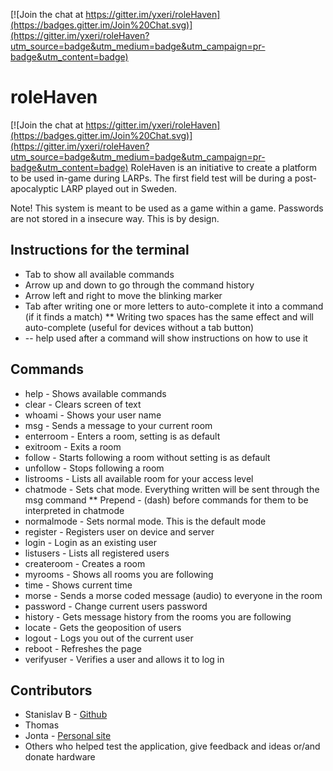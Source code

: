 [![Join the chat at https://gitter.im/yxeri/roleHaven](https://badges.gitter.im/Join%20Chat.svg)](https://gitter.im/yxeri/roleHaven?utm_source=badge&utm_medium=badge&utm_campaign=pr-badge&utm_content=badge)

# roleHaven

[![Join the chat at https://gitter.im/yxeri/roleHaven](https://badges.gitter.im/Join%20Chat.svg)](https://gitter.im/yxeri/roleHaven?utm_source=badge&utm_medium=badge&utm_campaign=pr-badge&utm_content=badge)
RoleHaven is an initiative to create a platform to be used in-game during LARPs. The first field test will be during a post-apocalyptic LARP played out in Sweden.

Note! This system is meant to be used as a game within a game. Passwords are not stored in a insecure way. This is by design. 

## Instructions for the terminal
* Tab to show all available commands
* Arrow up and down to go through the command history
* Arrow left and right to move the blinking marker
* Tab after writing one or more letters to auto-complete it into a command (if it finds a match)
** Writing two spaces has the same effect and will auto-complete (useful for devices without a tab button)
* -- help used after a command will show instructions on how to use it

## Commands
* help - Shows available commands
* clear - Clears screen of text
* whoami - Shows your user name
* msg - Sends a message to your current room
* enterroom - Enters a room, setting is as default
* exitroom - Exits a room
* follow - Starts following a room without setting is as default
* unfollow - Stops following a room
* listrooms - Lists all available room for your access level
* chatmode - Sets chat mode. Everything written will be sent through the msg command
** Prepend - (dash) before commands for them to be interpreted in chatmode
* normalmode - Sets normal mode. This is the default mode
* register - Registers user on device and server
* login - Login as an existing user
* listusers - Lists all registered users
* createroom - Creates a room
* myrooms - Shows all rooms you are following
* time - Shows current time
* morse - Sends a morse coded message (audio) to everyone in the room
* password - Change current users password
* history - Gets message history from the rooms you are following
* locate - Gets the geoposition of users
* logout - Logs you out of the current user
* reboot - Refreshes the page
* verifyuser - Verifies a user and allows it to log in

## Contributors
* Stanislav B - [Github](https://github.com/stanislavb)
* Thomas
* Jonta - [Personal site](http://mirk.se)
* Others who helped test the application, give feedback and ideas or/and donate hardware 